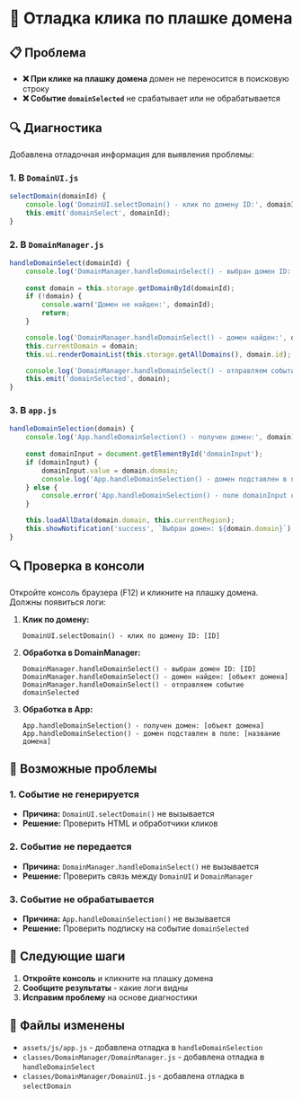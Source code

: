 # 🔧 Отладка клика по плашке домена

## 📋 Проблема
- **❌ При клике на плашку домена** домен не переносится в поисковую строку
- **❌ Событие `domainSelected`** не срабатывает или не обрабатывается

## 🔍 Диагностика
Добавлена отладочная информация для выявления проблемы:

### 1. В `DomainUI.js`
```javascript
selectDomain(domainId) {
    console.log('DomainUI.selectDomain() - клик по домену ID:', domainId);
    this.emit('domainSelect', domainId);
}
```

### 2. В `DomainManager.js`
```javascript
handleDomainSelect(domainId) {
    console.log('DomainManager.handleDomainSelect() - выбран домен ID:', domainId);
    
    const domain = this.storage.getDomainById(domainId);
    if (!domain) {
        console.warn('Домен не найден:', domainId);
        return;
    }

    console.log('DomainManager.handleDomainSelect() - домен найден:', domain);
    this.currentDomain = domain;
    this.ui.renderDomainList(this.storage.getAllDomains(), domain.id);

    console.log('DomainManager.handleDomainSelect() - отправляем событие domainSelected');
    this.emit('domainSelected', domain);
}
```

### 3. В `app.js`
```javascript
handleDomainSelection(domain) {
    console.log('App.handleDomainSelection() - получен домен:', domain);
    
    const domainInput = document.getElementById('domainInput');
    if (domainInput) {
        domainInput.value = domain.domain;
        console.log('App.handleDomainSelection() - домен подставлен в поле:', domain.domain);
    } else {
        console.error('App.handleDomainSelection() - поле domainInput не найдено');
    }

    this.loadAllData(domain.domain, this.currentRegion);
    this.showNotification('success', `Выбран домен: ${domain.domain}`);
}
```

## 🔍 Проверка в консоли
Откройте консоль браузера (F12) и кликните на плашку домена. Должны появиться логи:

1. **Клик по домену:**
   ```
   DomainUI.selectDomain() - клик по домену ID: [ID]
   ```

2. **Обработка в DomainManager:**
   ```
   DomainManager.handleDomainSelect() - выбран домен ID: [ID]
   DomainManager.handleDomainSelect() - домен найден: [объект домена]
   DomainManager.handleDomainSelect() - отправляем событие domainSelected
   ```

3. **Обработка в App:**
   ```
   App.handleDomainSelection() - получен домен: [объект домена]
   App.handleDomainSelection() - домен подставлен в поле: [название домена]
   ```

## 🚨 Возможные проблемы

### 1. Событие не генерируется
- **Причина:** `DomainUI.selectDomain()` не вызывается
- **Решение:** Проверить HTML и обработчики кликов

### 2. Событие не передается
- **Причина:** `DomainManager.handleDomainSelect()` не вызывается
- **Решение:** Проверить связь между `DomainUI` и `DomainManager`

### 3. Событие не обрабатывается
- **Причина:** `App.handleDomainSelection()` не вызывается
- **Решение:** Проверить подписку на событие `domainSelected`

## 🎯 Следующие шаги
1. **Откройте консоль** и кликните на плашку домена
2. **Сообщите результаты** - какие логи видны
3. **Исправим проблему** на основе диагностики

## 📝 Файлы изменены
- `assets/js/app.js` - добавлена отладка в `handleDomainSelection`
- `classes/DomainManager/DomainManager.js` - добавлена отладка в `handleDomainSelect`
- `classes/DomainManager/DomainUI.js` - добавлена отладка в `selectDomain`
